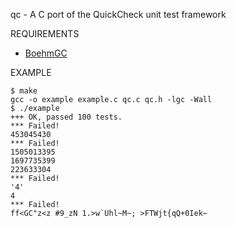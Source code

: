 qc - A C port of the QuickCheck unit test framework

REQUIREMENTS

 - [BoehmGC](http://www.hpl.hp.com/personal/Hans_Boehm/gc/)

EXAMPLE

	$ make
	gcc -o example example.c qc.c qc.h -lgc -Wall
	$ ./example 
	+++ OK, passed 100 tests.
	*** Failed!
	453045430
	*** Failed!
	1505013395
	1697735399
	223633304
	*** Failed!
	'4'
	4
	*** Failed!
	ff<GC"z<z #9_zN	1.>w`Uhl~M~; >FTWjt{qQ+0Iek~